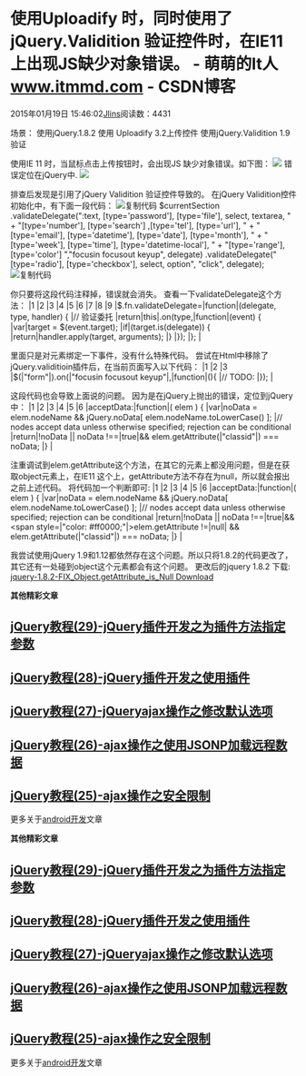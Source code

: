 
# 使用Uploadify 时，同时使用了jQuery.Validition 验证控件时，在IE11上出现JS缺少对象错误。 - 萌萌的It人 www.itmmd.com - CSDN博客


2015年01月19日 15:46:02[Jlins](https://me.csdn.net/dyllove98)阅读数：4431




场景：
使用jQuery.1.8.2
使用 Uploadify 3.2上传控件
使用jQuery.Validition 1.9 验证

使用IE 11 时，当鼠标点击上传按钮时，会出现JS 缺少对象错误。如下图：
![](http://images.cnitblog.com/blog/641607/201501/190936270941519.jpg)
错误定位在jQuery中.
![](http://images.cnitblog.com/blog/641607/201501/190938471258164.jpg)

排查后发现是引用了jQuery Validition 验证控件导致的。
在jQuery Validition控件初始化中，有下面一段代码：
![复制代码](http://common.cnblogs.com/images/copycode.gif)
$currentSection
                .validateDelegate(":text, [type='password'], [type='file'], select, textarea, " +
                    "[type='number'], [type='search'] ,[type='tel'], [type='url'], " +
                    "[type='email'], [type='datetime'], [type='date'], [type='month'], " +
                    "[type='week'], [type='time'], [type='datetime-local'], " +
                    "[type='range'], [type='color'] ","focusin focusout keyup", delegate)
                .validateDelegate("[type='radio'], [type='checkbox'], select, option", "click", delegate);![复制代码](http://common.cnblogs.com/images/copycode.gif)

你只要将这段代码注释掉，错误就会消失。
查看一下validateDelegate这个方法：
|1
|2
|3
|4
|5
|6
|7
|8
|9
|$.fn.validateDelegate=|function|(delegate,
 type, handler) {
|//
 验证委托
|return|this|.on(type,|function|(event)
 {
|var|target
 = $(event.target);
|if|(target.is(delegate))
 {
|return|handler.apply(target,
 arguments);
|}
|});
|};
|


里面只是对元素绑定一下事件，没有什么特殊代码。
尝试在Html中移除了jQuery.validitioin插件后，在当前页面写入以下代码：
|1
|2
|3
|$(|"form"|).on(|"focusin
 focusout keyup"|,|function|(){
|//
 TODO:
|});
|


这段代码也会导致上面说的问题。
因为是在jQuery上抛出的错误，定位到jQuery中：
|1
|2
|3
|4
|5
|6
|acceptData:|function|(
 elem ) {
|var|noData
 = elem.nodeName && jQuery.noData[ elem.nodeName.toLowerCase() ];
|//
 nodes accept data unless otherwise specified; rejection can be conditional
|return|!noData
 || noData !==|true|&&
 elem.getAttribute(|"classid"|)
 === noData;
|}
|


注重调试到elem.getAttribute这个方法，在其它的元素上都没用问题，但是在获取object元素上，在IE11 这个上，getAttribute方法不存在为null，所以就会报出之前上述代码。
将代码加一个判断即可:
|1
|2
|3
|4
|5
|6
|acceptData:|function|(
 elem ) {
|var|noData
 = elem.nodeName && jQuery.noData[ elem.nodeName.toLowerCase() ];
|//
 nodes accept data unless otherwise specified; rejection can be conditional
|return|!noData
 || noData !==|true|&&
 <span style=|"color:
 \#ff0000;"|>elem.getAttribute
 !=|null|</span>
 && elem.getAttribute(|"classid"|)
 === noData;
|}
|


我尝试使用jQuery 1.9和1.12都依然存在这个问题。所以只将1.8.2的代码更改了，其它还有一处碰到object这个元素都会有这个问题。
更改后的jquery 1.8.2 下载:
[jquery-1.8.2-FIX_Object.getAttribute_is_Null Download](http://files.cnblogs.com/xakoy/jquery-1.8.2-FIX_Object.getAttribute_is_Null.rar)

**其他精彩文章**
## [jQuery教程(29)-jQuery插件开发之为插件方法指定参数](http://www.itmmd.com/201501/519.html)
## [jQuery教程(28)-jQuery插件开发之使用插件](http://www.itmmd.com/201501/518.html)
## [jQuery教程(27)-jQueryajax操作之修改默认选项](http://www.itmmd.com/201501/515.html)
## [jQuery教程(26)-ajax操作之使用JSONP加载远程数据](http://www.itmmd.com/201501/512.html)
## [jQuery教程(25)-ajax操作之安全限制](http://www.itmmd.com/201501/511.html)

更多关于[android开发](http://www.itmmd.com/mobile.html)文章


**其他精彩文章**
## [jQuery教程(29)-jQuery插件开发之为插件方法指定参数](http://www.itmmd.com/201501/519.html)
## [jQuery教程(28)-jQuery插件开发之使用插件](http://www.itmmd.com/201501/518.html)
## [jQuery教程(27)-jQueryajax操作之修改默认选项](http://www.itmmd.com/201501/515.html)
## [jQuery教程(26)-ajax操作之使用JSONP加载远程数据](http://www.itmmd.com/201501/512.html)
## [jQuery教程(25)-ajax操作之安全限制](http://www.itmmd.com/201501/511.html)

更多关于[android开发](http://www.itmmd.com/mobile.html)文章



